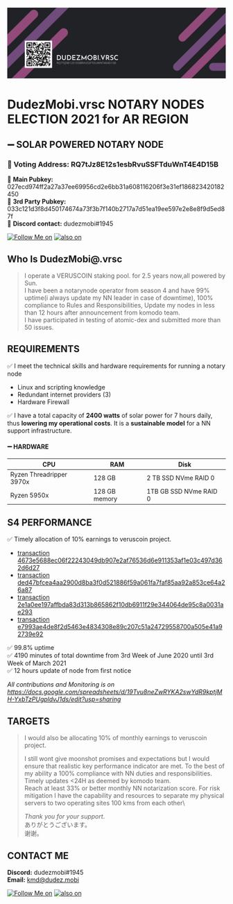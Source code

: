 ![dudezmobi banner](https://github.com/timothy812c/dudezmobi/blob/main/banner.png?raw=true "dudezmobi")

# DudezMobi.vrsc NOTARY NODES ELECTION 2021 for AR REGION
## :heavy_minus_sign: SOLAR POWERED NOTARY NODE
### :white_square_button: Voting Address: RQ7tJz8E12s1esbRvuSSFTduWnT4E4D15B

:white_square_button: **Main Pubkey:** 027ecd974ff2a27a37ee69956cd2e6bb31a608116206f3e31ef186823420182450<br>
:white_square_button: **3rd Party Pubkey:** 033c121d3f8d450174674a73f3b7f140b2717a7d51ea19ee597e2e8e8f9d5ed87f<br>
:white_square_button: **Discord contact:** dudezmobi#1945<br>

<!-- Please don't remove this: Grab your social icons from https://github.com/carlsednaoui/gitsocial -->

<!-- display the social media buttons in your README -->

[![Follow Me on][1.1]][1] 
[![also on ][2.1]][2]

<!-- icons with padding -->

[1.1]: http://i.imgur.com/tXSoThF.png (twitter.com/dudezmobi)
[2.1]: http://i.imgur.com/0o48UoR.png (github.com/dudezmobi)


[1]: https://twitter.com/dudezmobi
[2]: http://www.github.com/dudezmobi

## Who Is DudezMobi@.vrsc

>I operate a VERUSCOIN staking pool. for 2.5 years now,all powered by Sun.  
I have been a notarynode operator from season 4 and have 99% uptime(i always update
my NN leader in case of downtime), 100% compliance to Rules and Responsibilities, 
Update my nodes in less than 12 hours after announcement from komodo team.  
I have participated in testing of atomic-dex and submitted more than 50 issues.

## REQUIREMENTS

:white_check_mark:
 I meet the technical skills and hardware requirements for running a notary node 

* Linux and scripting knowledge
* Redundant internet providers (3)
* Hardware Firewall

:white_check_mark:
I have a total capacity of **2400 watts** of solar power for 7 hours daily, thus **lowering
my operational costs**. It is a **sustainable model** for a NN support infrastructure.

#### :heavy_minus_sign: HARDWARE 
| CPU           | RAM           | Disk  |
|------------- |---------------|-------|
|Ryzen Threadripper 3970x|128 GB|2 TB SSD NVme RAID 0|
|Ryzen 5950x|128 GB memory|1TB GB SSD NVme RAID 0|


## S4 PERFORMANCE

:white_check_mark: Timely allocation of 10% earnings to veruscoin project.

* [transaction 4673e5688ec06f22243049db907e2af76536d6e911353af1e03c497d362d6d27](https://kmdexplorer.io/tx/4673e5688ec06f22243049db907e2af76536d6e911353af1e03c497d362d6d27)
* [transaction ded47bfcea4aa2900d8ba3f0d521886f59a061fa7faf85aa92a853ce64a26a87](https://kmdexplorer.io/tx/ded47bfcea4aa2900d8ba3f0d521886f59a061fa7faf85aa92a853ce64a26a87)
* [transaction 2e1a0ee197affbda83d313b865862f10db6911f29e344064de95c8a0031ae293](https://kmdexplorer.io/tx/2e1a0ee197affbda83d313b865862f10db6911f29e344064de95c8a0031ae293)
* [transaction e7993ae4de8f2d5463e4834308e89c207c51a24729558700a505e41a92739e92](https://explorer.verus.io/tx/e7993ae4de8f2d5463e4834308e89c207c51a24729558700a505e41a92739e92)
	
:white_check_mark: 99.8% uptime  
:white_check_mark: 4190 minutes of total downtime from 3rd Week of June 2020 until 3rd Week of March 2021  
:white_check_mark: 12 hours update of node from first notice 

*All contributions and Monitoring is on <https://docs.google.com/spreadsheets/d/19Tvu8neZwRYKA2swYdR9kptjMH-YxbTzPUgpldvJ1ds/edit?usp=sharing>*



## TARGETS


>I would also be allocating 10% of monthly earnings to veruscoin project.
>
>I still wont give moonshot promises and expectations but I would ensure that realistic key performance indicator are met.
To the best of my ability a 100% compliance with NN duties and responsibilities.
Timely updates <24H as deemed by komodo team.  
Reach at least 33% or better monthly NN notarization score.
For risk mitigation I have the capability and resources to separate my physical servers to two operating 
sites 100 kms from each other\
>
> _Thank you for your support_.  
> ありがとうございます。  
> 谢谢。

## CONTACT ME



**Discord:** 	dudezmobi#1945<br>
**Email:** kmd@dudez.mobi

[![Follow Me on][1.1]][1]
[![also on ][2.1]][2]

